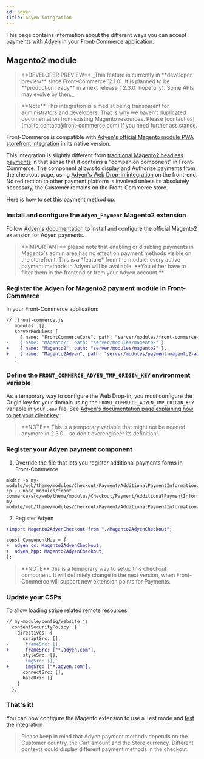 ```yaml
---
id: adyen
title: Adyen integration
---
```


This page contains information about the different ways you can accept payments with [Adyen](https://www.adyen.com/) in your Front-Commerce application.

## Magento2 module

<blockquote class="feature--new">
  **DEVELOPER PREVIEW** _This feature is currently in **developer preview** since Front-Commerce `2.1.0`. It is planned to be **production ready** in a next release (`2.3.0` hopefully). Some APIs may evolve by then._
</blockquote>

<blockquote class="note">
**Note** This integration is aimed at being transparent for administrators and developers. That is why we haven't duplicated documentation from existing Magento resources. Please [contact us](mailto:contact@front-commerce.com) if you need further assistance.
</blockquote>

Front-Commerce is compatible with [Adyen's official Magento module PWA storefront integration](https://docs.adyen.com/plugins/magento-2/magento-pwa-storefront) in its native version.

This integration is slightly different from [traditional Magento2 headless payments](/docs/magento2/headless-payments.html) in that sense that it contains a "companion component" in Front-Commerce. The component allows to display and Authorize payments from the checkout page, using [Adyen's Web Drop-in integration](https://docs.adyen.com/checkout/drop-in-web) on the front-end. No redirection to other payment platform is involved unless its absolutely necessary, the Customer remains on the Front-Commerce store.

Here is how to set this payment method up.

### Install and configure the `Adyen_Payment` Magento2 extension

Follow [Adyen's documentation](https://docs.adyen.com/plugins/magento-2) to install and configure the official Magento2 extension for Adyen payments.

<blockquote class="important">
**IMPORTANT** please note that enabling or disabling payments in Magento's admin area has no effect on payment methods visible on the storefront. This is a *feature* from the module: every active payment methods in Adyen will be available. **You either have to filter them in the frontend or from your Adyen account.**
</blockquote>

### Register the Adyen for Magento2 payment module in Front-Commerce

In your Front-Commerce application:

```diff
// .front-commerce.js
   modules: [],
   serverModules: [
     { name: "FrontCommerceCore", path: "server/modules/front-commerce-core" },
-    { name: "Magento2", path: "server/modules/magento2" }
+    { name: "Magento2", path: "server/modules/magento2" },
+    { name: "Magento2Adyen", path: "server/modules/payment-magento2-adyen" },
   ]
```

### Define the `FRONT_COMMERCE_ADYEN_TMP_ORIGIN_KEY` environment variable

As a temporary way to configure the Web Drop-in, you must configure the Origin key for your domain using the `FRONT_COMMERCE_ADYEN_TMP_ORIGIN_KEY` variable in your `.env` file. See [Adyen's documentation page explaining how to get your client key](https://docs.adyen.com/user-management/client-side-authentication#get-your-client-key).

<blockquote class="note">
**NOTE** This is a temporary variable that might not be needed anymore in 2.3.0… so don't overengineer its definition!
</blockquote>

### Register your Adyen payment component

1. Override the file that lets you register additional payments forms in Front-Commerce
```
mkdir -p my-module/web/theme/modules/Checkout/Payment/AdditionalPaymentInformation/
cp -u node_modules/front-commerce/src/web/theme/modules/Checkout/Payment/AdditionalPaymentInformation/getAdditionalDataComponent.js my-module/web/theme/modules/Checkout/Payment/AdditionalPaymentInformation/getAdditionalDataComponent.js
```
2. Register Adyen
```diff
+import Magento2AdyenCheckout from "./Magento2AdyenCheckout";

const ComponentMap = {
+  adyen_cc: Magento2AdyenCheckout,
+  adyen_hpp: Magento2AdyenCheckout,
};
```

<blockquote class="note">
**NOTE** this is a temporary way to setup this checkout component. It will definitely change in the next version, when Front-Commerce will support new extension points for Payments.
</blockquote>

### Update your CSPs

To allow loading stripe related remote resources:

```diff
// my-module/config/website.js
  contentSecurityPolicy: {
    directives: {
      scriptSrc: [],
-      frameSrc: [],
+      frameSrc: ["*.adyen.com"],
      styleSrc: [],
-      imgSrc: [],
+      imgSrc: ["*.adyen.com"],
      connectSrc: [],
      baseUri: []
    }
  },
```

### That's it!

You can now configure the Magento extension to use a Test mode and [test the integration](https://docs.adyen.com/development-resources/test-cards/test-card-numbers)

<blockquote class="note">
Please keep in mind that Adyen payment methods depends on the Customer country, the Cart amount and the Store currency. Different contexts could display different payment methods in the checkout.
</blockquote>